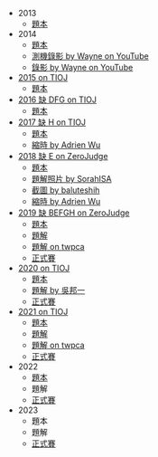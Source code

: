-   2013
    -   [題本](https://sorahisa-rank.github.io/nhspc-fin/2013/problems.pdf)
-   2014
    -   [題本](https://sorahisa-rank.github.io/nhspc-fin/2014/problems.pdf)
    -   [測機錄影 by Wayne on YouTube](https://youtu.be/mzdljBoWnic)
    -   [錄影 by Wayne on YouTube](https://youtu.be/NoXGjk2QAHU)
-   [2015 on TIOJ](https://tioj.ck.tp.edu.tw/problems/tag/2015-%E5%85%A8%E5%9C%8B%E8%B3%BD)
    -   [題本](https://sorahisa-rank.github.io/nhspc-fin/2015/problems.pdf)
-   [2016 缺 DFG on TIOJ](https://tioj.ck.tp.edu.tw/problems/tag/2016-%E5%85%A8%E5%9C%8B%E8%B3%BD)
    -   [題本](https://sorahisa-rank.github.io/nhspc-fin/2016/problems.pdf)
-   [2017 缺 H on TIOJ](https://tioj.ck.tp.edu.tw/problems/tag/2017-%E5%85%A8%E5%9C%8B%E8%B3%BD)
    -   [題本](https://sorahisa-rank.github.io/nhspc-fin/2017/problems.pdf)
    -   [縮時 by Adrien Wu](https://sorahisa-rank.github.io/nhspc-fin/2017/ranking.mp4)
-   [2018 缺 E on ZeroJudge](https://zerojudge.tw/Problems?tag=107%E5%AD%B8%E5%B9%B4%E5%BA%A6)
    -   [題本](https://sorahisa-rank.github.io/nhspc-fin/2018/problems.pdf)
    -   [題解照片 by SorahISA](https://sorahisa-rank.github.io/nhspc-fin/2018/editorial.pdf)
    -   [截圖 by baluteshih](https://sorahisa-rank.github.io/nhspc-fin/2018/ranking.jpg)
    -   [縮時 by Adrien Wu](https://sorahisa-rank.github.io/nhspc-fin/2018/ranking.mp4)
-   [2019 缺 BEFGH on ZeroJudge](https://zerojudge.tw/Problems?tag=108%E5%AD%B8%E5%B9%B4%E5%BA%A6)
    -   [題本](https://sorahisa-rank.github.io/nhspc-fin/2019/problems.pdf)
    -   [題解](https://sorahisa-rank.github.io/nhspc-fin/2019/editorial.pdf)
    -   [題解 on twpca](https://nhspc2019.twpca.org/editorial/editorial)
    -   [正式賽](https://sorahisa-rank.github.io/nhspc-fin/2019/ranking/)
-   [2020 on TIOJ](https://tioj.ck.tp.edu.tw/problems/tag/2020-%E5%85%A8%E5%9C%8B%E8%B3%BD)
    -   [題本](https://sorahisa-rank.github.io/nhspc-fin/2020/problems.pdf)
    -   [題解 by 吳邦一](https://sorahisa-rank.github.io/nhspc-fin/2020/editorial.pdf)
    -   [正式賽](https://sorahisa-rank.github.io/nhspc-fin/2020/ranking/)
-   [2021 on TIOJ](https://tioj.ck.tp.edu.tw/problems/tag/2021-%E5%85%A8%E5%9C%8B%E8%B3%BD)
    -   [題本](https://sorahisa-rank.github.io/nhspc-fin/2021/problems.pdf)
    -   [題解](https://sorahisa-rank.github.io/nhspc-fin/2021/editorial.pdf)
    -   [題解 on twpca](https://nhspc2021.twpca.org/editorial/editorial)
    -   [正式賽](https://sorahisa-rank.github.io/nhspc-fin/2021/ranking/)
-   2022
    -   [題本](https://sorahisa-rank.github.io/nhspc-fin/2022/problems.pdf)
    -   題解
    -   [正式賽](https://sorahisa-rank.github.io/nhspc-fin/2022/ranking/)
-   2023
    -   題本
    -   題解
    -   [正式賽](https://sorahisa-rank.github.io/nhspc-fin/2023/ranking/)

